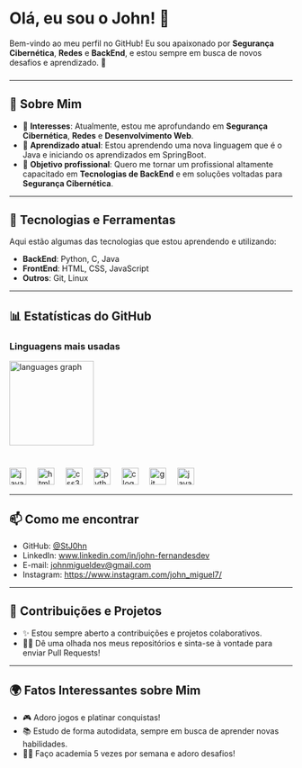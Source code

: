 # Olá, eu sou o John! 👋

Bem-vindo ao meu perfil no GitHub! Eu sou apaixonado por **Segurança Cibernética**, **Redes** e **BackEnd**, e estou sempre em busca de novos desafios e aprendizado. 🚀
###
---
## 🧠 Sobre Mim

- 👀 **Interesses**: Atualmente, estou me aprofundando em **Segurança Cibernética**, **Redes** e **Desenvolvimento Web**.
- 🌱 **Aprendizado atual**: Estou aprendendo uma nova linguagem que é o Java e iniciando os aprendizados em SpringBoot.
- 💼 **Objetivo profissional**: Quero me tornar um profissional altamente capacitado em **Tecnologias de BackEnd** e em soluções voltadas para **Segurança Cibernética**.

---

## 🔧 Tecnologias e Ferramentas

Aqui estão algumas das tecnologias que estou aprendendo e utilizando:

- **BackEnd**: Python, C, Java
- **FrontEnd**: HTML, CSS, JavaScript
- **Outros**: Git, Linux

---

## 📊 Estatísticas do GitHub

### Linguagens mais usadas
<div align="left">
  <img src="https://github-readme-stats.vercel.app/api/top-langs?username=stj0hn&locale=pt-br&hide_title=false&layout=compact&card_width=320&langs_count=5&theme=cobalt&hide_border=false" height="150" alt="languages graph"  />
</div>

###

<br clear="both">

<div align="left">
  <img src="https://cdn.jsdelivr.net/gh/devicons/devicon/icons/javascript/javascript-original.svg" height="30" alt="javascript logo"  />
  <img width="12" />
  <img src="https://cdn.jsdelivr.net/gh/devicons/devicon/icons/html5/html5-original.svg" height="30" alt="html5 logo"  />
  <img width="12" />
  <img src="https://cdn.jsdelivr.net/gh/devicons/devicon/icons/css3/css3-original.svg" height="30" alt="css3 logo"  />
  <img width="12" />
  <img src="https://cdn.jsdelivr.net/gh/devicons/devicon/icons/python/python-original.svg" height="30" alt="python logo"  />
  <img width="12" />
  <img src="https://cdn.jsdelivr.net/gh/devicons/devicon/icons/c/c-original.svg" height="30" alt="c logo"  />
  <img width="12" />
  <img src="https://cdn.jsdelivr.net/gh/devicons/devicon/icons/git/git-original.svg" height="30" alt="git logo"  />
  <img width="12" />
  <img src="https://cdn.jsdelivr.net/gh/devicons/devicon/icons/java/java-original.svg" height="30" alt="java logo"  />
</div>

---

## 📫 Como me encontrar

- GitHub: [@StJ0hn](https://github.com/StJ0hn)
- LinkedIn: www.linkedin.com/in/john-fernandesdev
- E-mail: johnmigueldev@gmail.com
- Instagram: https://www.instagram.com/john_miguel7/

---

## 🔄 Contribuições e Projetos

- ✨ Estou sempre aberto a contribuições e projetos colaborativos.
- 🧑‍💻 Dê uma olhada nos meus repositórios e sinta-se à vontade para enviar Pull Requests!

---

## 🌍 Fatos Interessantes sobre Mim

- 🎮 Adoro jogos e platinar conquistas!
- 📚 Estudo de forma autodidata, sempre em busca de aprender novas habilidades.
- 🏋️‍♂️ Faço academia 5 vezes por semana e adoro desafios!
